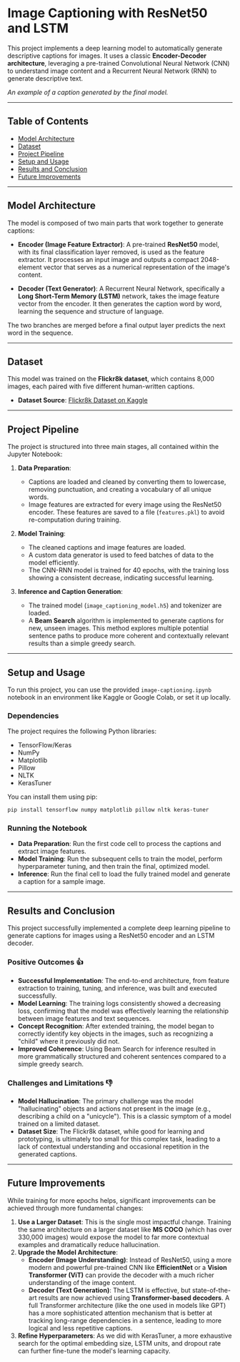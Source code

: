 # Image Captioning with ResNet50 and LSTM

This project implements a deep learning model to automatically generate descriptive captions for images. It uses a classic **Encoder-Decoder architecture**, leveraging a pre-trained Convolutional Neural Network (CNN) to understand image content and a Recurrent Neural Network (RNN) to generate descriptive text.

*An example of a caption generated by the final model.*

---

## Table of Contents
- [Model Architecture](#model-architecture)
- [Dataset](#dataset)
- [Project Pipeline](#project-pipeline)
- [Setup and Usage](#setup-and-usage)
- [Results and Conclusion](#results-and-conclusion)
- [Future Improvements](#future-improvements)

---

## Model Architecture

The model is composed of two main parts that work together to generate captions:

* **Encoder (Image Feature Extractor)**: A pre-trained **ResNet50** model, with its final classification layer removed, is used as the feature extractor. It processes an input image and outputs a compact 2048-element vector that serves as a numerical representation of the image's content.

* **Decoder (Text Generator)**: A Recurrent Neural Network, specifically a **Long Short-Term Memory (LSTM)** network, takes the image feature vector from the encoder. It then generates the caption word by word, learning the sequence and structure of language.

The two branches are merged before a final output layer predicts the next word in the sequence.

---

## Dataset

This model was trained on the **Flickr8k dataset**, which contains 8,000 images, each paired with five different human-written captions.

* **Dataset Source**: [Flickr8k Dataset on Kaggle](https://www.kaggle.com/datasets/adityajn105/flickr8k)

---

## Project Pipeline

The project is structured into three main stages, all contained within the Jupyter Notebook:

1.  **Data Preparation**:
    * Captions are loaded and cleaned by converting them to lowercase, removing punctuation, and creating a vocabulary of all unique words.
    * Image features are extracted for every image using the ResNet50 encoder. These features are saved to a file (`features.pkl`) to avoid re-computation during training.

2.  **Model Training**:
    * The cleaned captions and image features are loaded.
    * A custom data generator is used to feed batches of data to the model efficiently.
    * The CNN-RNN model is trained for 40 epochs, with the training loss showing a consistent decrease, indicating successful learning.

3.  **Inference and Caption Generation**:
    * The trained model (`image_captioning_model.h5`) and tokenizer are loaded.
    * A **Beam Search** algorithm is implemented to generate captions for new, unseen images. This method explores multiple potential sentence paths to produce more coherent and contextually relevant results than a simple greedy search.

---

## Setup and Usage

To run this project, you can use the provided `image-captioning.ipynb` notebook in an environment like Kaggle or Google Colab, or set it up locally.

### Dependencies

The project requires the following Python libraries:

* TensorFlow/Keras
* NumPy
* Matplotlib
* Pillow
* NLTK
* KerasTuner

You can install them using pip:

```bash
pip install tensorflow numpy matplotlib pillow nltk keras-tuner
 ```
### Running the Notebook
* **Data Preparation**: Run the first code cell to process the captions and extract image features.
* **Model Training**: Run the subsequent cells to train the model, perform hyperparameter tuning, and then train the final, optimized model.
* **Inference**: Run the final cell to load the fully trained model and generate a caption for a sample image.

---
## Results and Conclusion
This project successfully implemented a complete deep learning pipeline to generate captions for images using a ResNet50 encoder and an LSTM decoder.

### Positive Outcomes 👍
* **Successful Implementation**: The end-to-end architecture, from feature extraction to training, tuning, and inference, was built and executed successfully.
* **Model Learning**: The training logs consistently showed a decreasing loss, confirming that the model was effectively learning the relationship between image features and text sequences.
* **Concept Recognition**: After extended training, the model began to correctly identify key objects in the images, such as recognizing a "child" where it previously did not.
* **Improved Coherence**: Using Beam Search for inference resulted in more grammatically structured and coherent sentences compared to a simple greedy search.

### Challenges and Limitations 👎
* **Model Hallucination**: The primary challenge was the model "hallucinating" objects and actions not present in the image (e.g., describing a child on a "unicycle"). This is a classic symptom of a model trained on a limited dataset.
* **Dataset Size**: The Flickr8k dataset, while good for learning and prototyping, is ultimately too small for this complex task, leading to a lack of contextual understanding and occasional repetition in the generated captions.

---
## Future Improvements
While training for more epochs helps, significant improvements can be achieved through more fundamental changes:

1.  **Use a Larger Dataset**: This is the single most impactful change. Training the same architecture on a larger dataset like **MS COCO** (which has over 330,000 images) would expose the model to far more contextual examples and dramatically reduce hallucination.
2.  **Upgrade the Model Architecture**:
    * **Encoder (Image Understanding)**: Instead of ResNet50, using a more modern and powerful pre-trained CNN like **EfficientNet** or a **Vision Transformer (ViT)** can provide the decoder with a much richer understanding of the image content.
    * **Decoder (Text Generation)**: The LSTM is effective, but state-of-the-art results are now achieved using **Transformer-based decoders**. A full Transformer architecture (like the one used in models like GPT) has a more sophisticated attention mechanism that is better at tracking long-range dependencies in a sentence, leading to more logical and less repetitive captions.
3.  **Refine Hyperparameters**: As we did with KerasTuner, a more exhaustive search for the optimal embedding size, LSTM units, and dropout rate can further fine-tune the model's learning capacity.
